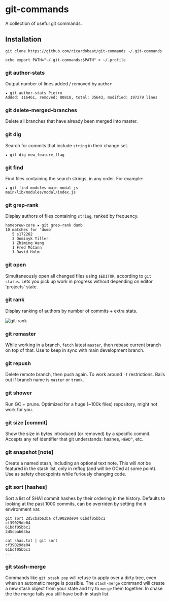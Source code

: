 
# git-commands

A collection of useful git commands.

## Installation

    git clone https://github.com/ricardobeat/git-commands ~/.git-commands

    echo export PATH="~/.git-commands:$PATH" > ~/.profile

### git author-stats

Output number of lines added / removed by `author`

    ★ git author-stats Pietro
    Added: 116461, removed: 80818, total: 35643, modified: 197279 lines

### git delete-merged-branches

Delete all branches that have already been merged into master.

### git dig

Search for commits that include `string` in their change set.

    ★ git dig new_feature_flag

### git find

Find files containing the search strings, in any order. For example:

    ★ git find modules main modal js
    main/lib/modules/modal/index.js

### git grep-rank

Display authors of files containing `string`, ranked by frequency.

    homebrew-core ★ git grep-rank dumb
    10 matches for 'dumb'
       5 s172262
       3 Dominyk Tiller
       1 Zhiming Wang
       1 Fred McCann
       1 David Holm

### git open

Simultaneously open all changed files using `$EDITOR`, according to `git status`. Lets you pick up 
work in progress without depending on editor 'projects' state.

### git rank

Display ranking of authors by number of commits + extra stats.

![git-rank](https://cloud.githubusercontent.com/assets/97396/22784387/1e237d4e-eed0-11e6-9527-16c3e79e1158.png)

### git remaster

While working in a branch, `fetch` latest `master`, then rebase current branch on top of that. Use 
to keep in sync with main development branch.

### git repush

Delete remote branch, then push again. To work around `-f` restrictions. Bails out if branch name is
`master` or `trunk`.

### git shower

Run GC + prune. Optimized for a huge (~100k files) repository, might not work for you.

### git size [commit]

Show the size in bytes introduced (or removed) by a specific commit. Accepts any ref identifier 
that git understands: hashes, `HEAD^`, etc.

### git snapshot [note]

Create a named stash, including an optional text note. This will *not* be featured in the stash list,
only in reflog (and will be GCed at some point). Use as safety checkpoints while furiously changing code.

### git sort [hashes]

Sort a list of SHA1 commit hashes by their ordering in the history. Defaults to looking at the past 1000 commits,
can be overriden by setting the `N` environment var.

    git sort 2d5cbab63ba cf39029de04 61bdf05bbc1
    cf39029de04
    61bdf05bbc1
    2d5cbab63ba

    cat shas.txt | git sort
    cf39029de04
    61bdf05bbc1
    ...

### git stash-merge

Commands like `git stash pop` will refuse to apply over a dirty tree, even when an automatic merge is possible.
The `stash-merge` command will create a new stash object from your state and try to `merge` them together.
In chase the the merge fails you still have both in stash list.

